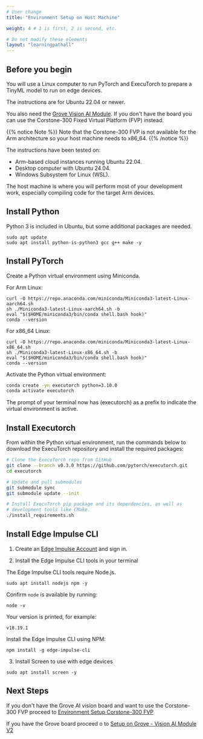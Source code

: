 ```yaml
---
# User change
title: "Environment Setup on Host Machine"

weight: 4 # 1 is first, 2 is second, etc.

# Do not modify these elements
layout: "learningpathall"
---
```

## Before you begin 

You will use a Linux computer to run PyTorch and ExecuTorch to prepare a TinyML model to run on edge devices. 

The instructions are for Ubuntu 22.04 or newer.

You also need the [Grove Vision AI Module](https://wiki.seeedstudio.com/Grove-Vision-AI-Module/). If you don't have the board you can use the Corstone-300 Fixed Virtual Platform (FVP) instead.

{{% notice Note %}}
Note that the Corstone-300 FVP is not available for the Arm architecture so your host machine needs to x86_64.
{{% /notice %}}

The instructions have been tested on:
- Arm-based cloud instances running Ubuntu 22.04.
- Desktop computer with Ubuntu 24.04.
- Windows Subsystem for Linux (WSL).

The host machine is where you will perform most of your development work, especially compiling code for the target Arm devices.

## Install Python

Python 3 is included in Ubuntu, but some additional packages are needed. 

```console
sudo apt update
sudo apt install python-is-python3 gcc g++ make -y
```

## Install PyTorch

Create a Python virtual environment using Miniconda. 

For Arm Linux:

```console
curl -O https://repo.anaconda.com/miniconda/Miniconda3-latest-Linux-aarch64.sh
sh ./Miniconda3-latest-Linux-aarch64.sh -b
eval "$($HOME/miniconda3/bin/conda shell.bash hook)"
conda --version
```

For x86_64 Linux:

```console
curl -O https://repo.anaconda.com/miniconda/Miniconda3-latest-Linux-x86_64.sh
sh ./Miniconda3-latest-Linux-x86_64.sh -b
eval "$($HOME/miniconda3/bin/conda shell.bash hook)"
conda --version
```

Activate the Python virtual environment:

```bash
conda create -yn executorch python=3.10.0
conda activate executorch
```

The prompt of your terminal now has (executorch) as a prefix to indicate the virtual environment is active.


## Install Executorch

From within the Python virtual environment, run the commands below to download the ExecuTorch repository and install the required packages: 

``` bash
# Clone the ExecuTorch repo from GitHub
git clone --branch v0.3.0 https://github.com/pytorch/executorch.git
cd executorch

# Update and pull submodules
git submodule sync
git submodule update --init

# Install ExecuTorch pip package and its dependencies, as well as
# development tools like CMake.
./install_requirements.sh
```

## Install Edge Impulse CLI

1. Create an [Edge Impulse Account](https://studio.edgeimpulse.com/signup) and sign in.

2. Install the Edge Impulse CLI tools in your terminal

The Edge Impulse CLI tools require Node.js. 

```console
sudo apt install nodejs npm -y
```

Confirm `node` is available by running: 

```console
node -v 
```

Your version is printed, for example:

```output
v18.19.1
```

Install the Edge Impulse CLI using NPM:

```console
npm install -g edge-impulse-cli
```

3. Install Screen to use with edge devices

```console
sudo apt install screen -y
```

## Next Steps

If you don't have the Grove AI vision board and want to use the Corstone-300 FVP proceed to [Environment Setup Corstone-300 FVP](/learning-paths/embedded-and-microcontrollers/introduction-to-tinyml-on-arm/env-setup-6-fvp/)

If you have the Grove board proceed o to [Setup on Grove - Vision AI Module V2](/learning-paths/embedded-and-microcontrollers/introduction-to-tinyml-on-arm/setup-7-grove/)